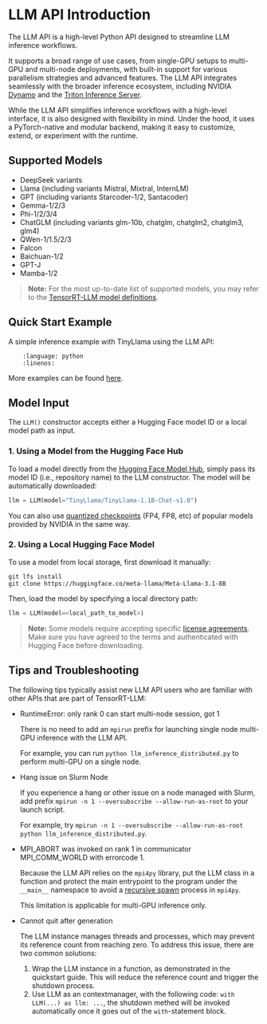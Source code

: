 # LLM API Introduction

The LLM API is a high-level Python API designed to streamline LLM inference workflows.

It supports a broad range of use cases, from single-GPU setups to multi-GPU and multi-node deployments, with built-in support for various parallelism strategies and advanced features. The LLM API integrates seamlessly with the broader inference ecosystem, including NVIDIA [Dynamo](https://github.com/ai-dynamo/dynamo) and the [Triton Inference Server](https://github.com/triton-inference-server/server).

While the LLM API simplifies inference workflows with a high-level interface, it is also designed with flexibility in mind. Under the hood, it uses a PyTorch-native and modular backend, making it easy to customize, extend, or experiment with the runtime.


## Supported Models

* DeepSeek variants
* Llama (including variants Mistral, Mixtral, InternLM)
* GPT (including variants Starcoder-1/2, Santacoder)
* Gemma-1/2/3
* Phi-1/2/3/4
* ChatGLM (including variants glm-10b, chatglm, chatglm2, chatglm3, glm4)
* QWen-1/1.5/2/3
* Falcon
* Baichuan-1/2
* GPT-J
* Mamba-1/2


> **Note:** For the most up-to-date list of supported models, you may refer to the [TensorRT-LLM model definitions](https://github.com/NVIDIA/TensorRT-LLM/tree/main/tensorrt_llm/_torch/models).

## Quick Start Example
A simple inference example with TinyLlama using the LLM API:

```{literalinclude} ../../examples/llm-api/quickstart_example.py
    :language: python
    :linenos:
```
More examples can be found [here]().

## Model Input

The `LLM()` constructor accepts either a Hugging Face model ID or a local model path as input.

### 1. Using a Model from the Hugging Face Hub

To load a model directly from the [Hugging Face Model Hub]((https://huggingface.co/)), simply pass its model ID (i.e., repository name) to the LLM constructor. The model will be automatically downloaded:

```python
llm = LLM(model="TinyLlama/TinyLlama-1.1B-Chat-v1.0")
```

You can also use [quantized checkpoints](https://huggingface.co/collections/nvidia/model-optimizer-66aa84f7966b3150262481a4) (FP4, FP8, etc) of popular models provided by NVIDIA in the same way.

### 2. Using a Local Hugging Face Model

To use a model from local storage, first download it manually:

```console
git lfs install
git clone https://huggingface.co/meta-llama/Meta-Llama-3.1-8B
```

Then, load the model by specifying a local directory path:

```python
llm = LLM(model=<local_path_to_model>)
```

> **Note:** Some models require accepting specific [license agreements]((https://ai.meta.com/resources/models-and-libraries/llama-downloads/)). Make sure you have agreed to the terms and authenticated with Hugging Face before downloading.



## Tips and Troubleshooting

The following tips typically assist new LLM API users who are familiar with other APIs that are part of TensorRT-LLM:

- RuntimeError: only rank 0 can start multi-node session, got 1

  There is no need to add an `mpirun` prefix for launching single node multi-GPU inference with the LLM API.

  For example, you can run `python llm_inference_distributed.py` to perform multi-GPU on a single node.

- Hang issue on Slurm Node

  If you experience a hang or other issue on a node managed with Slurm, add prefix `mpirun -n 1 --oversubscribe --allow-run-as-root` to your launch script.

  For example, try `mpirun -n 1 --oversubscribe --allow-run-as-root python llm_inference_distributed.py`.

- MPI_ABORT was invoked on rank 1 in communicator MPI_COMM_WORLD with errorcode 1.

  Because the LLM API relies on the `mpi4py` library, put the LLM class in a function and protect the main entrypoint to the program under the `__main__` namespace to avoid a [recursive spawn](https://mpi4py.readthedocs.io/en/stable/mpi4py.futures.html#mpipoolexecutor) process in `mpi4py`.

  This limitation is applicable for multi-GPU inference only.

- Cannot quit after generation

  The LLM instance manages threads and processes, which may prevent its reference count from reaching zero. To address this issue, there are two common solutions:
  1. Wrap the LLM instance in a function, as demonstrated in the quickstart guide. This will reduce the reference count and trigger the shutdown process.
  2. Use LLM as an contextmanager, with the following code: `with LLM(...) as llm: ...`, the shutdown methed will be invoked automatically once it goes out of the `with`-statement block.
